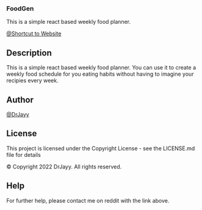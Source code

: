 ### FoodGen

This is a simple react based weekly food planner.

[@Shortcut to Website](https://drjayy.github.io/foodgen/)

## Description

This is a simple react based weekly food planner. You can use it to create a weekly food schedule for you eating habits without having to imagine your recipies every week.

## Author

[@DrJayy](https://www.reddit.com/user/dreowyn)

## License

This project is licensed under the Copyright License - see the LICENSE.md file for details

© Copyright 2022 DrJayy. All rights reserved.

## Help
For further help, please contact me on reddit with the link above.